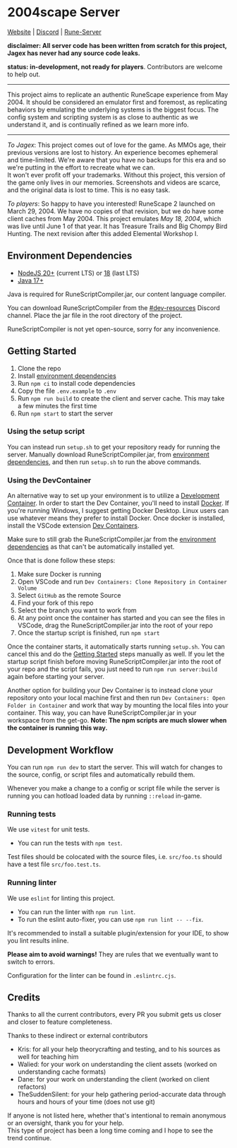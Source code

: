 # 2004scape Server

[Website](https://2004scape.org) | [Discord](https://discord.gg/hN3tHUmZEN) | [Rune-Server](https://www.rune-server.ee/runescape-development/rs2-server/projects/701698-lost-city-225-emulation.html)

**disclaimer: All server code has been written from scratch for this project, Jagex has never had any source code leaks.**

**status: in-development, not ready for players**. Contributors are welcome to help out.

---

This project aims to replicate an authentic RuneScape experience from May 2004. It should be considered an emulator first and foremost, as replicating behaviors by emulating the underlying systems is the biggest focus. The config system and scripting system is as close to authentic as we understand it, and is continually refined as we learn more info.

---

*To Jagex*: This project comes out of love for the game. As MMOs age, their previous versions are lost to history. An experience becomes ephemeral and time-limited. We're aware that you have no backups for this era and so we're putting in the effort to recreate what we can.  
It won't ever profit off your trademarks. Without this project, this version of the game only lives in our memories. Screenshots and videos are scarce, and the original data is lost to time. This is no easy task.

*To players*: So happy to have you interested! RuneScape 2 launched on March 29, 2004. We have no copies of that revision, but we do have some client caches from May 2004. This project emulates *May 18, 2004*, which was live until June 1 of that year. It has Treasure Trails and Big Chompy Bird Hunting. The next revision after this added Elemental Workshop I.

## Environment Dependencies

- [NodeJS 20+](https://nodejs.org/) (current LTS) or [18](https://nodejs.org/download/release/v18.18.2/) (last LTS)
- [Java 17+](https://adoptium.net/)

Java is required for RuneScriptCompiler.jar, our content language compiler.

You can download RuneScriptCompiler from the [#dev-resources](https://discord.com/channels/953326730632904844/1125601647574396978) Discord channel. Place the jar file in the root directory of the project.  

RuneScriptCompiler is not yet open-source, sorry for any inconvenience.

## Getting Started

1. Clone the repo
2. Install [environment dependencies](#environment-dependencies)
3. Run `npm ci` to install code dependencies
4. Copy the file `.env.example` to `.env`
5. Run `npm run build` to create the client and server cache. This may take a few minutes the first time
6. Run `npm start` to start the server

### Using the setup script

You can instead run `setup.sh` to get your repository ready for running the server. Manually download RuneScriptCompiler.jar, from [environment dependencies](#environment-dependencies), and then run `setup.sh` to run the above commands.

### Using the DevContainer

An alternative way to set up your environment is to utilize a [Development Container](https://containers.dev/). In order to start the Dev Container, you'll need to install [Docker](https://www.docker.com/products/docker-desktop/). If you're running Windows, I suggest getting Docker Desktop. Linux users can use whatever means they prefer to install Docker. Once docker is installed, install the VSCode extension [Dev Containers](https://marketplace.visualstudio.com/items?itemName=ms-vscode-remote.remote-containers).

Make sure to still grab the RuneScriptCompiler.jar from the [environment dependencies](#environment-dependencies) as that can't be automatically installed yet.

Once that is done follow these steps:

1. Make sure Docker is running
2. Open VSCode and run `Dev Containers: Clone Repository in Container Volume`
3. Select `GitHub` as the remote Source
4. Find your fork of this repo
5. Select the branch you want to work from
6. At any point once the container has started and you can see the files in VSCode, drag the RuneScriptCompiler.jar into the root of your repo
7. Once the startup script is finished, run `npm start`

Once the container starts, it automatically starts running `setup.sh`. You can cancel this and do the [Getting Started](#getting-started) steps manually as well. If you let the startup script finish before moving RuneScriptCompiler.jar into the root of your repo and the script fails, you just need to run `npm run server:build` again before starting your server.

Another option for building your Dev Container is to instead clone your repository onto your local machine first and then run `Dev Containers: Open Folder in Container` and work that way by mounting the local files into your container. This way, you can have RuneScriptCompiler.jar in your workspace from the get-go. **Note: The npm scripts are much slower when the container is running this way.**

## Development Workflow

You can run `npm run dev` to start the server. This will watch for changes to the source, config, or script files and automatically rebuild them.

Whenever you make a change to a config or script file while the server is running you can hotload loaded data by running `::reload` in-game.

### Running tests

We use `vitest` for unit tests.

- You can run the tests with `npm test`.

Test files should be colocated with the source files, i.e. `src/foo.ts` should have a test file `src/foo.test.ts`.

### Running linter

We use `eslint` for linting this project.

- You can run the linter with `npm run lint`.
- To run the eslint auto-fixer, you can use `npm run lint -- --fix`.

It's recommended to install a suitable plugin/extension for your IDE, to show you lint results inline.

**Please aim to avoid warnings!** They are rules that we eventually want to switch to errors.

Configuration for the linter can be found in `.eslintrc.cjs`.

## Credits

Thanks to all the current contributors, every PR you submit gets us closer and closer to feature completeness.

Thanks to these indirect or external contributors
- Kris: for all your help theorycrafting and testing, and to his sources as well for teaching him
- Walied: for your work on understanding the client assets (worked on understanding cache formats)
- Dane: for your work on understanding the client (worked on client refactors)
- TheSuddenSilent: for your help gathering period-accurate data through hours and hours of your time (does not use git)

If anyone is not listed here, whether that's intentional to remain anonymous or an oversight, thank you for your help.  
This type of project has been a long time coming and I hope to see the trend continue.
